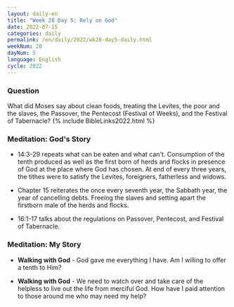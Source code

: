 ```yaml
---
layout: daily-en
title: "Week 28 Day 5: Rely on God"
date: 2022-07-15
categories: daily
permalink: /en/daily/2022/wk28-day5-daily.html
weekNum: 28
dayNum: 5
language: English
cycle: 2022
---
```

### Question     
What did Moses say about clean foods, treating the Levites, the poor and the slaves, the Passover, the Pentecost (Festival of Weeks), and the Festival of Tabernacle?
{% include BibleLinks2022.html %} 

### Meditation: God's Story   
+ 14:3-29 repeats what can be eaten and what can't. Consumption of the tenth produced as well as the first born of herds and flocks in presence of God at the place where God has chosen. At end of every three years, the tithes were to satisfy the Levites, foreigners, fatherless and widows. 

+ Chapter 15 reiterates the once every seventh year, the Sabbath year, the year of cancelling debts. Freeing the slaves and setting apart the firstborn male of the herds and flocks.  

+ 16:1-17 talks about the regulations on Passover, Pentecost, and Festival of Tabernacle.  

### Meditation: My Story   
+ **Walking with God** - God gave me everything I have. Am I willing to offer a tenth to Him? 

+ **Walking with God** - We need to watch over and take care of the helpless to live out the life from merciful God. How have I paid attention to those around me who may need my help? 
